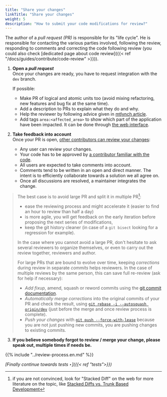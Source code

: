```yaml
---
title: "Share your changes"
linkTitle: "Share your changes"
weight: 5
description: "How to submit your code modifications for review?"
---
```


The author of a _pull request (PR)_ is responsible for its "life cycle". He is responsible for contacting the various parties involved, following the review, responding to comments and correcting the code following review (you could also check [dedicated page about code review]({{< ref "/docs/guides/contribute/code-review" >}})).

1. **Open a _pull request_** \
   Once your changes are ready, you have to request integration with the `dev` branch.

   If possible:
      - Make PR of logical and atomic units too (avoid mixing refactoring, new features and bug fix at the same time).
      - Add a description to PRs to explain what they do and why.
      - Help the reviewer by following advice given in [mtlynch article](https://mtlynch.io/code-review-love/).
      - Add tags `area:<affected_area>` to show which part of the application have been impacted. It can be done through [the web interface](https://docs.github.com/en/pull-requests/collaborating-with-pull-requests/proposing-changes-to-your-work-with-pull-requests/creating-a-pull-request).

2. **Take feedback into account** \
   Once your PR is open, [other contributors can review your changes](https://docs.github.com/en/pull-requests/collaborating-with-pull-requests/reviewing-changes-in-pull-requests/about-pull-request-reviews):

   - Any user can review your changes.
   - Your code has to be approved by [a contributor familiar with the code](https://github.com/OpenRailAssociation/osrd/blob/dev/.github/CODEOWNERS).
   - All users are expected to take comments into account.
   - Comments tend to be written in an open and direct manner.
     The intent is to efficiently collaborate towards a solution we all agree on.
   - Once all discussions are resolved, a maintainer integrates the change.

> The best case is to avoid large PR and split it in multiple PR[^1]:
> - ease the reviewing process and might accelerate it (easier to find an hour to review than half a day)
> - is more agile, you will get feedback on the early iteration before proposing the next series of modifications,
> - keep the git history cleaner (in case of a `git bisect` looking for a regression for example).
> 
> In the case where you cannot avoid a large PR, don't hesitate to ask several reviewers to organize themselves, or even to carry out the review together, reviewers and author.
> 
> For large PRs that are bound to evolve over time, keeping _corrections_ during review in separate
_commits_ helps reviewers. In the case of multiple reviews by the same person, this can save full
re-review (ask for help if necessary):
>  * _Add fixup_, amend, squash or reword commits using the
[git commit documentation](https://git-scm.com/docs/git-commit#Documentation/git-commit.txt---fixupamendrewordltcommitgt).
>  * _Automatically merge corrections_ into the original commits of your PR and check the result, using
[`git rebase -i --autosquash origin/dev`](https://git-scm.com/docs/git-rebase#Documentation/git-rebase.txt---autosquash)
(just before the merge and once review process is complete).
>  * _Push your changes_ with
[`git push --force-with-lease`](https://git-scm.com/docs/git-push#Documentation/git-push.txt---no-force-with-lease)
because you are not just pushing new commits, you are pushing changes to existing commits.

3. **If you believe somebody forgot to review / merge your change, please speak out, multiple times if needs be.**

{{% include "../review-process.en.md" %}}

[^1]: if you are not convinced, look for "Stacked Diff" on the web for more literature on the topic, like [Stacked Diffs vs. Trunk Based Development](https://medium.com/@alexanderjukes/stacked-diffs-vs-trunk-based-development-f15c6c601f4b)

*[Finally continue towards tests ‣]({{< ref "tests">}})*
